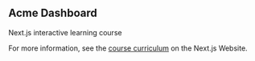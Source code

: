 ## Acme Dashboard

Next.js interactive learning course

For more information, see the [course curriculum](https://nextjs.org/learn) on the Next.js Website.